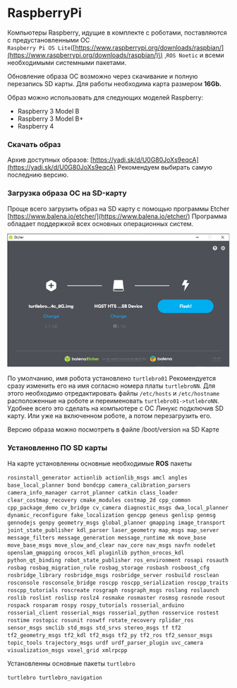 # RaspberryPi

Компьютеры Raspberry, идущие в комплекте с роботами, поставляются с предустановленными ОС  
`Raspberry Pi OS Lite`\([https://www.raspberrypi.org/downloads/raspbian/](https://www.raspberrypi.org/downloads/raspbian/)\) ,`ROS Noetic`   и всеми необходимыми системными пакетами. 

Обновление образа ОС возможно через скачивание и полную перезапись SD карты. Для работы необходима карта размером **16Gb.** 

Образ можно использовать для следующих моделей Raspberry: 

* Raspberry 3 Model B
* Raspberry 3 Model B+
* Raspberry 4

### Скачать образ

Архив доступных образов: [https://yadi.sk/d/U0G80JoXs9eqcA](https://yadi.sk/d/U0G80JoXs9eqcA) Рекомендуем выбирать самую последнию версию.

### Загрузка образа ОС на SD-карту

Проще всего загрузить образ на SD карту с помощью программы Etcher  [https://www.balena.io/etcher/](https://www.balena.io/etcher/) Программа обладает поддержкой всех основных операционных систем.

![](../.gitbook/assets/etcher.png)

По умолчанию, имя робота установлено `turtlebro01` Рекомендуется сразу изменить его на имя согласно номера платы `turtlebroNN`. Для этого необходимо отредактировать файлы `/etc/hosts` и `/etc/hostname` расположенные на роботе и переименовать `turtlebro01->tutlebroNN`. Удобнее всего это сделать на компьютере с ОС Линукс подключив SD карту. Или уже на включенном роботе, а потом перезагрузить его.

Версию образа можно посмотреть в файле /boot/version на SD Карте

### Установленно ПО SD карты

На карте установленны основные необходимые **ROS** пакеты

`rosinstall_generator actionlib actionlib_msgs amcl angles base_local_planner bond bondcpp camera_calibration_parsers camera_info_manager carrot_planner catkin class_loader clear_costmap_recovery cmake_modules costmap_2d cpp_common cpp_package_demo cv_bridge cv_camera diagnostic_msgs dwa_local_planner dynamic_reconfigure fake_localization gencpp geneus genlisp genmsg gennodejs genpy geometry_msgs global_planner gmapping image_transport joint_state_publisher kdl_parser laser_geometry map_msgs map_server message_filters message_generation message_runtime mk move_base move_base_msgs move_slow_and_clear nav_core nav_msgs navfn nodelet openslam_gmapping orocos_kdl pluginlib python_orocos_kdl python_qt_binding robot_state_publisher ros_environment rosapi rosauth rosbag rosbag_migration_rule rosbag_storage rosbash rosboost_cfg rosbridge_library rosbridge_msgs rosbridge_server rosbuild rosclean rosconsole rosconsole_bridge roscpp roscpp_serialization roscpp_traits roscpp_tutorials roscreate rosgraph rosgraph_msgs roslang roslaunch roslib roslint roslisp roslz4 rosmake rosmaster rosmsg rosnode rosout rospack rosparam rospy rospy_tutorials rosserial_arduino rosserial_client rosserial_msgs rosserial_python rosservice rostest rostime rostopic rosunit roswtf rotate_recovery rplidar_ros sensor_msgs smclib std_msgs std_srvs stereo_msgs tf tf2 tf2_geometry_msgs tf2_kdl tf2_msgs tf2_py tf2_ros tf2_sensor_msgs topic_tools trajectory_msgs urdf urdf_parser_plugin uvc_camera visualization_msgs voxel_grid xmlrpcpp`

Установленны основные пакеты `turtlebro`

`turtlebro turtlebro_navigation`

